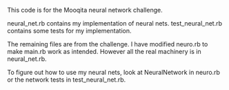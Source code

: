 This code is for the Mooqita neural network challenge.

neural_net.rb contains my implementation of neural nets. test_neural_net.rb contains some tests for my implementation.

The remaining files are from the challenge. I have modified neuro.rb to make main.rb work as intended. However all the real machinery is in neural_net.rb.

To figure out how to use my neural nets, look at NeuralNetwork in neuro.rb or the network tests in test_neural_net.rb.
